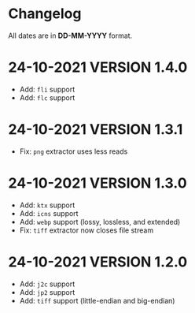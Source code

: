 # Changelog

All dates are in **DD-MM-YYYY** format.

# 24-10-2021 VERSION 1.4.0

- Add: `fli` support
- Add: `flc` support

# 24-10-2021 VERSION 1.3.1

- Fix: `png` extractor uses less reads

# 24-10-2021 VERSION 1.3.0

- Add: `ktx` support
- Add: `icns` support
- Add: `webp` support (lossy, lossless, and extended)
- Fix: `tiff` extractor now closes file stream

# 24-10-2021 VERSION 1.2.0

- Add: `j2c` support
- Add: `jp2` support
- Add: `tiff` support (little-endian and big-endian)
